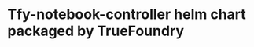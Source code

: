 # Tfy-notebook-controller helm chart packaged by TrueFoundry
                                                                            